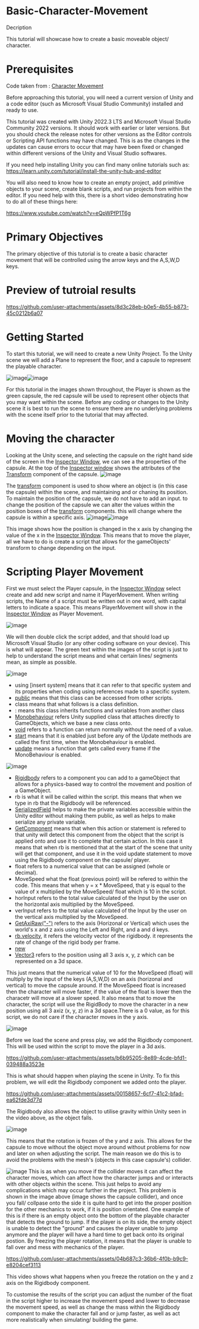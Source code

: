 # Basic-Character-Movement
Decription

This tutorial will showcase how to create a basic moveable object/ character.

# Prerequisites
Code taken from : [Character Movement](https://www.youtube.com/watch?v=1n8EyEk9p40)

Before approaching this tutorial, you will need a current version of Unity and a code editor (such as Microsoft Visual Studio Community) installed and ready to use.

This tutorial was created with Unity 2022.3 LTS and Microsoft Visual Studio Community 2022 versions. It should work with earlier or later versions. But you should check the release notes for other versions as the Editor controls or Scripting API functions may have changed. This is as the changes in the updates can cause errors to occur that may have been fixed or changed within different versions of the Unity and Visual Studio softwares.

If you need help installing Unity you can find many online tutorials such as: https://learn.unity.com/tutorial/install-the-unity-hub-and-editor

You will also need to know how to create an empty project, add primitive objects to your scene, create blank scripts, and run projects from within the editor. If you need help with this, there is a short video demonstrating how to do all of these things here:

https://www.youtube.com/watch?v=eQpWPfP1T6g

# Primary Objectives
The primary objective of this tutorial is to create a basic character movement that will be controlled using the arrow keys and the A,S,W,D keys.

# Preview of tutroial results

https://github.com/user-attachments/assets/8d3c28eb-b0e5-4b55-b873-45c0212b6a07

# Getting Started
To start this tutorial, we will need to create a new Unity Project. To the Unity scene we will add a Plane to represent the floor, and a capsule to represent the playable character.

![image](https://github.com/user-attachments/assets/acf9d0b9-9cad-479d-b816-67c8ad6909bb)![image](https://github.com/user-attachments/assets/a2553329-ee27-4e43-be49-3f40597590fe)

For this tutorial in the images shown throughout, the Player is shown as the green capsule, the red capsule will be used to represent other objects that you may want within the scene. Before any coding or changes to the Unity scene it is best to run the scene to ensure there are no underlying problems with the scene itself prior to the tutorial that may affected.

# Moving the character
Looking at the Unity scene, and selecting the capsule on the right hand side of the screen in the [Inspector Window](https://docs.unity3d.com/Manual/UsingTheInspector.html), we can see a the properties of the capsule. At the top of the [Inspector window](https://docs.unity3d.com/Manual/UsingTheInspector.html) shows the attributes of the [Transform](https://docs.unity3d.com/2022.3/Documentation/ScriptReference/Component-transform.html)  component of the capsule.
![image](https://github.com/user-attachments/assets/1fc638d7-4de4-48d6-81ca-aa8fb04e86c1)

The [transform](https://docs.unity3d.com/2022.3/Documentation/ScriptReference/Component-transform.html) component is used to show where an object is (in this case the capsule) within the scene, and maintaining and or chaning its position. To maintain the position of the capsule, we do not have to add an input. to change the position of the capsule we can alter the values within the position boxes of the [transform](https://docs.unity3d.com/2022.3/Documentation/ScriptReference/Component-transform.html) components. this will change where the capsule is within a specific axis.
![image](https://github.com/user-attachments/assets/a2553329-ee27-4e43-be49-3f40597590fe)![image](https://github.com/user-attachments/assets/baf98287-29ab-44eb-82f3-c1ad04f638d3)

This image shows how the position is changed in the x axis by changing the value of the x in the [Inspector Window](https://docs.unity3d.com/Manual/UsingTheInspector.html).
This means that to move the player, all we have to do is create a script that allows for the gameObjects' transform to change depending on the input.

# Scripting Player Movement
First we must select the Player capsule, in the [Inspector Window](https://docs.unity3d.com/Manual/UsingTheInspector.html) select create and add new script and name it PlayerMovement. When writing scripts, the Name of a script must be written out in one word, with capital letters to indicate a space. This means PlayerMovement will show in the [Inspector Window](https://docs.unity3d.com/Manual/UsingTheInspector.html) as Player Movement.

![image](https://github.com/user-attachments/assets/a9020ef4-3ad8-4256-91bb-b7bc320f9400)

We will then double click the script added, and that should load up Microsoft Visual Studio (or any other coding software on your device). This is what will appear. The green text within the images of the script is just to help to understand the script means and what certain lines/ segments mean, as simple as possible.

![image](https://github.com/user-attachments/assets/08ebb3bd-df01-48b7-a1de-953244919ae5)
- using [insert system] means that it  can refer to that specific system and its properties when coding using references made to a specific system.
- [public](https://discussions.unity.com/t/public-or-private/9977) means that this class can be accessed from other scripts.
- class means that what follows is a class definition.
- : means this class inherits functions and variables from another class
- [Monobehaviour](https://docs.unity3d.com/ScriptReference/MonoBehaviour.html) refers Unity supplied class that attaches directly to GameObjects, which we base a new class onto.
- [void](https://discussions.unity.com/t/what-does-void-mean-when-in-front-of/23128) refers to a function can return normally without the need of a value.
- [start](https://docs.unity3d.com/ScriptReference/MonoBehaviour.Start.html) means that it is enabled just before any of the Update methods are called the first time, when the Monobehaviour is enabled.
- [update](https://docs.unity3d.com/ScriptReference/PlayerLoop.Update.html) means a function that gets called every frame if the MonoBehaviour is enabled.

![image](https://github.com/user-attachments/assets/7f8c8028-9eee-46fd-9ad0-17ef91b3166c)
- [Rigidbody](https://docs.unity3d.com/ScriptReference/Rigidbody.html) refers to a component you can add to a gameObject that allows for a physics-based way to control the movement and position of a GameObject.
- rb is what it will be called within the script. this means that when we type in rb that the Rigidbody will be referenced.
- [SerializedField](https://docs.unity3d.com/ScriptReference/SerializeField.html) helps to make the private variables accessible within the Unity editor without making them public, as well as helps to make serialize any private variable.
- [GetComponent](https://docs.unity3d.com/ScriptReference/GameObject.GetComponent.html) means that when this action or statement is refered to that unity will detect this component from the object that the script is applied onto and use it to complete that certain action. In this case it means that when rb is mentioned that at the start of the scene that unity will get that component, and use it in the void update statement to move using the Rigidbody component on the capsule/ player.
- float refers to a numerical value that can be assigned (whole or decimal).
- MoveSpeed what the float (previous point) will be refered to within the code. This means that when y = x * MoveSpeed, that y is equal to the value of x multiplied by the MoveSpeed/ float which is 10 in the script.
- horInput refers to the total value calculated of the Input by the user on the horizontal axis multiplied by the MoveSpeed.
- verInput refers to the total value calculated of the Input by the user on the vertical axis multiplied by the MoveSpeed.
- [GetAxiRaw("-")](https://docs.unity3d.com/ScriptReference/Input.GetAxisRaw.html) refers to the axis (Horizonal or Vertical) which uses the world's x and z axis using the Left and Right, and a and d keys.
- [rb.velocity](https://docs.unity3d.com/2019.3/Documentation/ScriptReference/Rigidbody-velocity.html), it refers the velocity vector of the rigidbody.  it represents the rate of change of the rigid body per frame.
- [new](https://learn.microsoft.com/en-us/dotnet/csharp/language-reference/operators/new-operator?redirectedfrom=MSDN)
- [Vector3](https://docs.unity3d.com/ScriptReference/Vector3.html) refers to the position using all 3 axis x, y, z which can be represented on a 3d space.

This just means that the numerical value of 10 for the MoveSpeed (float) will multiply by the input of the keys (A,S,W,D) on an axis (horizonal and vertical) to move the capsule around. If the MoveSpeed float is increased then the character will move faster, if the value of the float is lower then the characetr will move at a slower speed. It also means that to move the character, the script will use the RigidBody to move the character in a new position using all 3 axiz (x, y, z) in a 3d space.There is a 0 value, as for this script, we do not care if the character moves in the y axis.

  ![image](https://github.com/user-attachments/assets/0eadee11-1914-44d2-8ca0-683320df5707)

Before we load the scene and press play, we add the Rigidbody component. This will be used within the script to move the player in a 3d axis.

https://github.com/user-attachments/assets/b6b95205-8e89-4cde-bfd1-039488a3523e

This is what should happen when playing the scene in Unity. To fix this problem, we will edit the Rigidbody component we added onto the player.

https://github.com/user-attachments/assets/00158657-6cf7-41c2-bfad-ea62fde3d77d

The Rigidbody also allows the object to utilise gravity within Unity seen in the video above, as the object falls.
    
![image](https://github.com/user-attachments/assets/c0f04f74-cba7-4090-8aa7-07c03b27fbac)
  
This means that the rotation is frozen of the y and z axis. This allows for the capsule to move without the object move around without problems for now and later on when adjusting the script. The main reason we do this is to avoid the problems with the mesh's (objects in this case capsule's) collider. 
  
  ![image](https://github.com/user-attachments/assets/efdc8604-66a6-4f14-828b-f51d8760df52)
This is as when you move if the collider moves it can affect the character moves, which can affect how the character jumps and or interacts with other objects within the scene. This just helps to avoid any complications which may occur further in the project. This problem is shown in the image above (image shows the capsule collider), and once you fall/ collpase onto the side it is quite hard to get into the proper position for the other mechanics to work, if it is position orientated. One example of this is if there is an empty object onto the bottom of the playable character that detects the ground to jump. If the player is on its side, the empty object is unable to detect the "ground" and causes the player unable to jump anymore and the player will have a hard time to get back onto its original postion. By freezing the player rotation, it means that the player is unable to fall over and mess with mechanics of the player. 

https://github.com/user-attachments/assets/04b687c3-36b6-4f0b-b9c9-e8204cef3113

This video shows what happens when you freeze the rotation on the y and z axis on the Rigidbody component.

To customise the results of the script you can adjust the number of the float in the script higher to increase the movement speed and lower to decrease the movement speed, as well as change the mass within the Rigidbody component to make the character fall and or jump faster, as well as act more realistically when simulating/ building the game.
